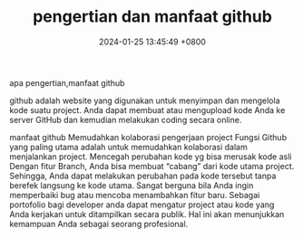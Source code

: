 ﻿---
layout: post
title: "pengertian dan manfaat github"
date: 2024-01-25 13:45:49 +0800
categories: github
---
apa pengertian,manfaat github

github adalah website yang digunakan untuk menyimpan dan mengelola kode suatu project. Anda dapat membuat atau mengupload kode Anda ke server GitHub dan kemudian melakukan coding secara online.

manfaat github Memudahkan kolaborasi pengerjaan project Fungsi Github yang paling utama adalah untuk memudahkan kolaborasi dalam menjalankan project.
Mencegah perubahan kode yg bisa merusak kode asli Dengan fitur Branch, Anda bisa membuat “cabang” dari kode utama project. Sehingga, Anda dapat melakukan perubahan pada kode tersebut tanpa berefek langsung ke kode utama. Sangat berguna bila Anda ingin memperbaiki bug atau mencoba menambahkan fitur baru. Sebagai portofolio bagi developer anda dapat mengatur project atau kode yang Anda kerjakan untuk ditampilkan secara publik. Hal ini akan menunjukkan kemampuan Anda sebagai seorang profesional.



